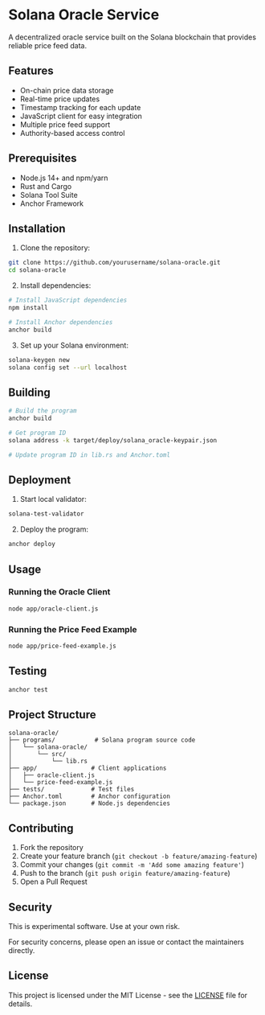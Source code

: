 # Solana Oracle Service

A decentralized oracle service built on the Solana blockchain that provides reliable price feed data.

## Features

- On-chain price data storage
- Real-time price updates
- Timestamp tracking for each update
- JavaScript client for easy integration
- Multiple price feed support
- Authority-based access control

## Prerequisites

- Node.js 14+ and npm/yarn
- Rust and Cargo
- Solana Tool Suite
- Anchor Framework

## Installation

1. Clone the repository:
```bash
git clone https://github.com/yourusername/solana-oracle.git
cd solana-oracle
```

2. Install dependencies:
```bash
# Install JavaScript dependencies
npm install

# Install Anchor dependencies
anchor build
```

3. Set up your Solana environment:
```bash
solana-keygen new
solana config set --url localhost
```

## Building

```bash
# Build the program
anchor build

# Get program ID
solana address -k target/deploy/solana_oracle-keypair.json

# Update program ID in lib.rs and Anchor.toml
```

## Deployment

1. Start local validator:
```bash
solana-test-validator
```

2. Deploy the program:
```bash
anchor deploy
```

## Usage

### Running the Oracle Client

```bash
node app/oracle-client.js
```

### Running the Price Feed Example

```bash
node app/price-feed-example.js
```

## Testing

```bash
anchor test
```

## Project Structure

```
solana-oracle/
├── programs/           # Solana program source code
│   └── solana-oracle/
│       └── src/
│           └── lib.rs
├── app/               # Client applications
│   ├── oracle-client.js
│   └── price-feed-example.js
├── tests/             # Test files
├── Anchor.toml        # Anchor configuration
└── package.json       # Node.js dependencies
```

## Contributing

1. Fork the repository
2. Create your feature branch (`git checkout -b feature/amazing-feature`)
3. Commit your changes (`git commit -m 'Add some amazing feature'`)
4. Push to the branch (`git push origin feature/amazing-feature`)
5. Open a Pull Request

## Security

This is experimental software. Use at your own risk.

For security concerns, please open an issue or contact the maintainers directly.

## License

This project is licensed under the MIT License - see the [LICENSE](LICENSE) file for details.